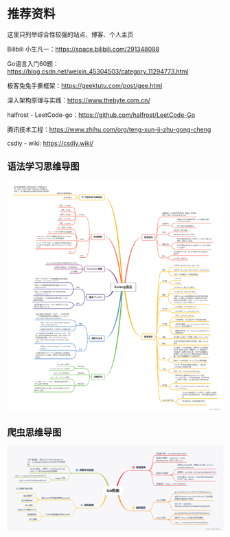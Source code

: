 # 推荐资料

这里只列举综合性较强的站点、博客、个人主页

Bilibili 小生凡一：https://space.bilibili.com/291348098

Go语言入门60题：https://blog.csdn.net/weixin_45304503/category_11294773.html

极客兔兔手撕框架：https://geektutu.com/post/gee.html

深入架构原理与实践：https://www.thebyte.com.cn/

halfrost - LeetCode-go：https://github.com/halfrost/LeetCode-Go

腾讯技术工程：https://www.zhihu.com/org/teng-xun-ji-zhu-gong-cheng

csdiy - wiki: https://csdiy.wiki/

## 语法学习思维导图

![mindmap](../img/mindmap-grammer.png)

## 爬虫思维导图

![mindmap](../img/mindmap-spider.png)
